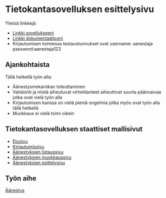 # Tietokantasovelluksen esittelysivu

Yleisiä linkkejä:

* [Linkki sovellukseeni](http://rovarje.users.cs.helsinki.fi/aanestys/)
* [Linkki dokumentaatiooni](https://github.com/responderi/Tsoha-Bootstrap/blob/master/doc/dokumentaatio.pdf)
* Kirjautumisen toimiessa testaustunnukset ovat username: aanestaja password:aanestaja123

## Ajankohtaista

Tällä hetkellä työn alla:
* Äänestysmekaniikan toteuttaminen
* Validointi ja niistä aiheutuvat virhetilanteet aiheuttivat suurta päänvaivaa jotka ovat vielä työn alla
* Kirjautumisen kanssa on vielä pieniä ongelmia jotka myös ovat työn alla tällä hetkellä
* Muokkaus ei vielä toimi oikein

## Tietokantasovelluksen staattiset mallisivut

* [Etusivu](http://rovarje.users.cs.helsinki.fi/aanestys/)
* [Kirjautumissivu](http://rovarje.users.cs.helsinki.fi/aanestys/login)
* [Äänestyksien listaussivu](http://rovarje.users.cs.helsinki.fi/aanestys/polls)
* [Äänestyksien muokkaussivu](http://rovarje.users.cs.helsinki.fi/aanestys/polledit)
* [Äänestyksien esittelysivu](http://rovarje.users.cs.helsinki.fi/aanestys/pollpage)

## Työn aihe

[Äänestys](http://advancedkittenry.github.io/suunnittelu_ja_tyoymparisto/aiheet/Aanestys.html) 
